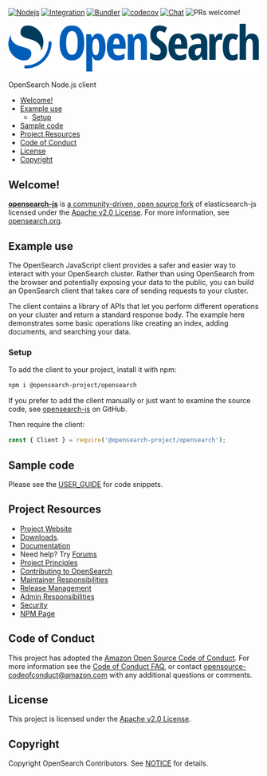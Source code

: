 [![Nodejs](https://github.com/opensearch-project/opensearch-js/actions/workflows/nodejs.yml/badge.svg)](https://github.com/opensearch-project/opensearch-js/actions/workflows/nodejs.yml)
[![Integration](https://github.com/opensearch-project/opensearch-js/actions/workflows/integration.yml/badge.svg)](https://github.com/opensearch-project/opensearch-js/actions/workflows/integration.yml)
[![Bundler](https://github.com/opensearch-project/opensearch-js/actions/workflows/bundler.yml/badge.svg)](https://github.com/opensearch-project/opensearch-js/actions/workflows/bundler.yml)
[![codecov](https://codecov.io/gh/opensearch-project/opensearch-js/branch/main/graph/badge.svg?token=1qbAgj1DnX)](https://codecov.io/gh/opensearch-project/opensearch-js)
[![Chat](https://img.shields.io/badge/chat-on%20forums-blue)](https://discuss.opendistrocommunity.dev/c/clients/)
![PRs welcome!](https://img.shields.io/badge/PRs-welcome!-success)

![OpenSearch logo](OpenSearch.svg)

OpenSearch Node.js client

- [Welcome!](#welcome)
- [Example use](#example-use)
  - [Setup](#setup)
- [Sample code](#sample-code)
- [Project Resources](#project-resources)
- [Code of Conduct](#code-of-conduct)
- [License](#license)
- [Copyright](#copyright)

## Welcome!

**[opensearch-js](https://www.npmjs.com/package/@opensearch-project/opensearch)** is [a community-driven, open source fork](https://aws.amazon.com/blogs/opensource/introducing-opensearch/) of elasticsearch-js licensed under the [Apache v2.0 License](LICENSE.txt). For more information, see [opensearch.org](https://opensearch.org/).

## Example use

The OpenSearch JavaScript client provides a safer and easier way to interact with your OpenSearch cluster. Rather than using OpenSearch from the browser and potentially exposing your data to the public, you can build an OpenSearch client that takes care of sending requests to your cluster.

The client contains a library of APIs that let you perform different operations on your cluster and return a standard response body. The example here demonstrates some basic operations like creating an index, adding documents, and searching your data.

### Setup

To add the client to your project, install it with npm:

```bash
npm i @opensearch-project/opensearch
```

If you prefer to add the client manually or just want to examine the source code, see [opensearch-js](https://github.com/opensearch-project/opensearch-js) on GitHub.

Then require the client:

```javascript
const { Client } = require('@opensearch-project/opensearch');
```

## Sample code

Please see the [USER_GUIDE](USER_GUIDE.md) for code snippets.


## Project Resources

- [Project Website](https://opensearch.org/)
- [Downloads](https://opensearch.org/downloads.html).
- [Documentation](https://opensearch.org/docs/)
- Need help? Try [Forums](https://discuss.opendistrocommunity.dev/)
- [Project Principles](https://opensearch.org/#principles)
- [Contributing to OpenSearch](CONTRIBUTING.md)
- [Maintainer Responsibilities](MAINTAINERS.md)
- [Release Management](RELEASING.md)
- [Admin Responsibilities](ADMINS.md)
- [Security](SECURITY.md)
- [NPM Page](https://www.npmjs.com/package/@opensearch-project/opensearch)

## Code of Conduct

This project has adopted the [Amazon Open Source Code of Conduct](CODE_OF_CONDUCT.md). For more information see the [Code of Conduct FAQ](https://aws.github.io/code-of-conduct-faq), or contact [opensource-codeofconduct@amazon.com](mailto:opensource-codeofconduct@amazon.com) with any additional questions or comments.

## License

This project is licensed under the [Apache v2.0 License](LICENSE.txt).

## Copyright

Copyright OpenSearch Contributors. See [NOTICE](NOTICE.txt) for details.